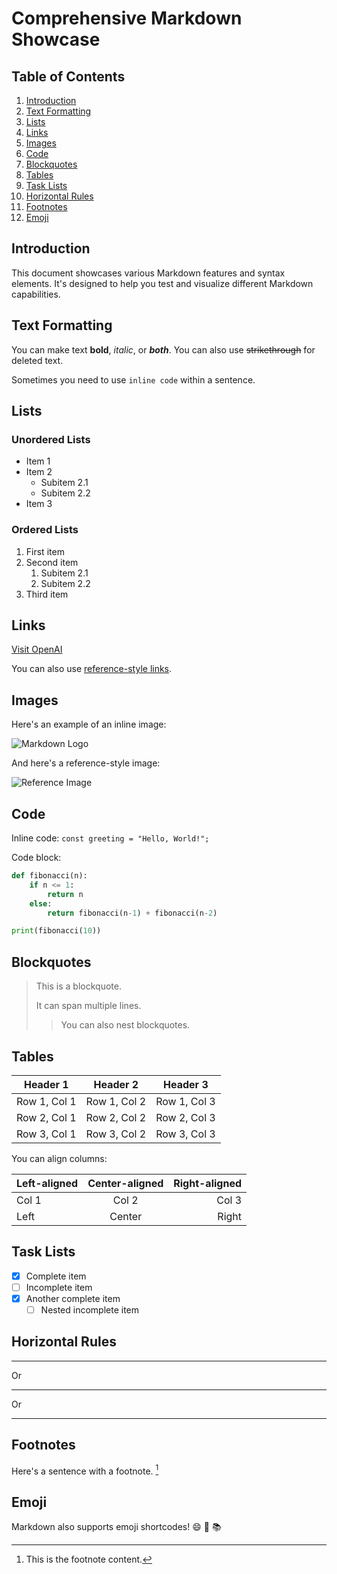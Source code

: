 # Comprehensive Markdown Showcase

## Table of Contents
1. [Introduction](#introduction)
2. [Text Formatting](#text-formatting)
3. [Lists](#lists)
4. [Links](#links)
5. [Images](#images)
6. [Code](#code)
7. [Blockquotes](#blockquotes)
8. [Tables](#tables)
9. [Task Lists](#task-lists)
10. [Horizontal Rules](#horizontal-rules)
11. [Footnotes](#footnotes)
12. [Emoji](#emoji)

## Introduction

This document showcases various Markdown features and syntax elements. It's designed to help you test and visualize different Markdown capabilities.

## Text Formatting

You can make text **bold**, *italic*, or ***both***. You can also use ~~strikethrough~~ for deleted text.

Sometimes you need to use `inline code` within a sentence.

## Lists

### Unordered Lists
- Item 1
- Item 2
  - Subitem 2.1
  - Subitem 2.2
- Item 3

### Ordered Lists
1. First item
2. Second item
   1. Subitem 2.1
   2. Subitem 2.2
3. Third item

## Links

[Visit OpenAI](https://www.openai.com)

You can also use [reference-style links][ref-link].

[ref-link]: https://www.example.com

## Images

Here's an example of an inline image:

![Markdown Logo](https://markdown-here.com/img/icon256.png)

And here's a reference-style image:

![Reference Image][ref-image]

[ref-image]: https://upload.wikimedia.org/wikipedia/commons/4/48/Markdown-mark.svg

## Code

Inline code: `const greeting = "Hello, World!";`

Code block:
```python
def fibonacci(n):
    if n <= 1:
        return n
    else:
        return fibonacci(n-1) + fibonacci(n-2)

print(fibonacci(10))
```

## Blockquotes

> This is a blockquote.
>
> It can span multiple lines.
>> You can also nest blockquotes.

## Tables

| Header 1 | Header 2 | Header 3 |
|----------|----------|----------|
| Row 1, Col 1 | Row 1, Col 2 | Row 1, Col 3 |
| Row 2, Col 1 | Row 2, Col 2 | Row 2, Col 3 |
| Row 3, Col 1 | Row 3, Col 2 | Row 3, Col 3 |

You can align columns:

| Left-aligned | Center-aligned | Right-aligned |
|:-------------|:--------------:|---------------:|
| Col 1 | Col 2 | Col 3 |
| Left | Center | Right |

## Task Lists

- [x] Complete item
- [ ] Incomplete item
- [x] Another complete item
  - [ ] Nested incomplete item

## Horizontal Rules

---

Or

***

Or

___

## Footnotes

Here's a sentence with a footnote. [^1]

[^1]: This is the footnote content.

## Emoji

Markdown also supports emoji shortcodes! :smile: :rocket: :books:
